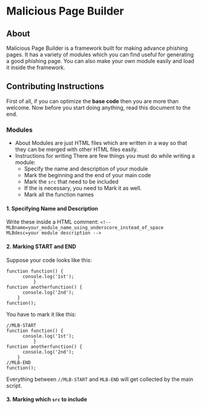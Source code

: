 # Malicious Page Builder
## About
Malicious Page Builder is a framework built for making advance phishing pages.
It has a variety of modules which you can find useful for generating a good phishing page.
You can also make your own module easily and load it inside the framework.

## Contributing Instructions

First of all, if you can optimize the **base code** then you are more than welcome.
Now before you start doing anything, read this document to the end.

### Modules
* About
  Modules are just HTML files which are written in a way so that they can be merged with other HTML files easily.
* Instructions for writing
  There are few things you must do while writing a module:
    * Specify the name and description of your module
    * Mark the beginning and the end of your main code
    * Mark the `src` that need to be included
    * If the <body> is necessary, you need to Mark it as well.
    * Mark all the function names
#### 1. Specifying Name and Description
  Write these inside a HTML comment: `<!--
MLBname=your_module_name_using_underscore_instead_of_space
MLBdesc=your module description
-->`
#### 2. Marking START and END
  Suppose your code looks like this:
  ```
  function function() {
        console.log('1st');
			}
  function anotherfunction() {
        console.log('2nd');
      }
  function();
  ```
  You have to mark it like this:
  ```
  //MLB-START
  function function() {
        console.log('1st');
			}
  function anotherfunction() {
        console.log('2nd');
      }
  //MLB-END
  function();
  ```
  Everything between `//MLB-START` and `MLB-END` will get collected by the main script.
#### 3. Marking which `src` to include
  
